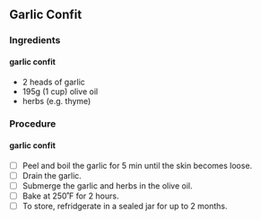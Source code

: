 ## Garlic Confit

### Ingredients

#### garlic confit

- 2 heads of garlic
- 195g (1 cup) olive oil
- herbs (e.g. thyme)


### Procedure

#### garlic confit

- [ ] Peel and boil the garlic for 5 min until the skin becomes loose.
- [ ] Drain the garlic.
- [ ] Submerge the garlic and herbs in the olive oil.
- [ ] Bake at 250˚F for 2 hours.
- [ ] To store, refridgerate in a sealed jar for up to 2 months.
